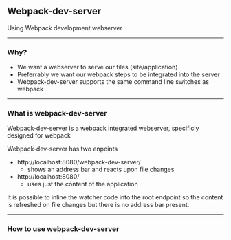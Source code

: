 ## Webpack-dev-server
Using Webpack development webserver

---
### Why?

- We want a webserver to serve our files (site/application)
- Preferrably we want our webpack steps to be integrated into the server
- Webpack-dev-server supports the same command line switches as webpack

---
### What is webpack-dev-server
Webpack-dev-server is a webpack integrated webserver, specificly designed for webpack

Webpack-dev-server has two enpoints
- http://localhost:8080/webpack-dev-server/
    - shows an address bar and reacts upon file changes
- http://localhost:8080/
    - uses just the content of the application
    
It is possible to inline the watcher code into the root endpoint so
the content is refreshed on file changes but there is no address bar present.

---
### How to use webpack-dev-server

